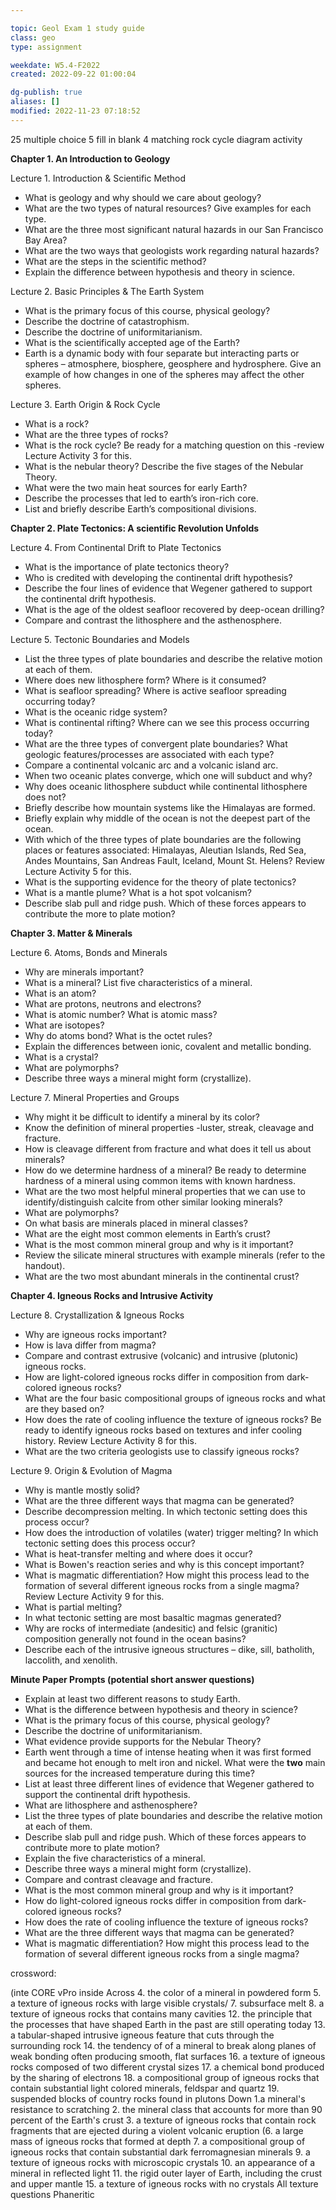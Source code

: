 ---
topic: Geol Exam 1 study guide
class: geo
type: assignment

weekdate: W5.4-F2022
created: 2022-09-22 01:00:04

dg-publish: true
aliases: []
modified: 2022-11-23 07:18:52
---

25 multiple choice
5 fill in blank
4 matching
rock cycle diagram activity


**Chapter 1. An Introduction to Geology**

Lecture 1. Introduction & Scientific Method

- What is geology and why should we care about geology?
- What are the two types of natural resources? Give examples for each type.
- What are the three most significant natural hazards in our San Francisco Bay Area?
- What are the two ways that geologists work regarding natural hazards?
- What are the steps in the scientific method?
- Explain the difference between hypothesis and theory in science. 

Lecture 2. Basic Principles & The Earth System

- What is the primary focus of this course, physical geology?
- Describe the doctrine of catastrophism.
- Describe the doctrine of uniformitarianism. 
- What is the scientifically accepted age of the Earth?
- Earth is a dynamic body with four separate but interacting parts or spheres – atmosphere, biosphere, geosphere and hydrosphere. Give an example of how changes in one of the spheres may affect the other spheres. 

Lecture 3. Earth Origin & Rock Cycle

- What is a rock?
- What are the three types of rocks?
- What is the rock cycle? Be ready for a matching question on this -review Lecture Activity 3 for this.
- What is the nebular theory? Describe the five stages of the Nebular Theory.
- What were the two main heat sources for early Earth?
- Describe the processes that led to earth’s iron-rich core.
- List and briefly describe Earth’s compositional divisions.



**Chapter 2. Plate Tectonics: A scientific Revolution Unfolds**

Lecture 4. From Continental Drift to Plate Tectonics

- What is the importance of plate tectonics theory?
- Who is credited with developing the continental drift hypothesis?
- Describe the four lines of evidence that Wegener gathered to support the continental drift hypothesis.
- What is the age of the oldest seafloor recovered by deep-ocean drilling?
- Compare and contrast the lithosphere and the asthenosphere.

Lecture 5. Tectonic Boundaries and Models

- List the three types of plate boundaries and describe the relative motion at each of them.
- Where does new lithosphere form? Where is it consumed?
- What is seafloor spreading? Where is active seafloor spreading occurring today?
- What is the oceanic ridge system?
- What is continental rifting? Where can we see this process occurring today?
- What are the three types of convergent plate boundaries? What geologic features/processes are associated with each type?
- Compare a continental volcanic arc and a volcanic island arc.
- When two oceanic plates converge, which one will subduct and why? 
- Why does oceanic lithosphere subduct while continental lithosphere does not?
- Briefly describe how mountain systems like the Himalayas are formed.
- Briefly explain why middle of the ocean is not the deepest part of the ocean.
- With which of the three types of plate boundaries are the following places or features associated: Himalayas, Aleutian Islands, Red Sea, Andes Mountains, San Andreas Fault, Iceland, Mount St. Helens? Review Lecture Activity 5 for this.
- What is the supporting evidence for the theory of plate tectonics?
- What is a mantle plume? What is a hot spot volcanism?
- Describe slab pull and ridge push. Which of these forces appears to contribute the more to plate motion?



**Chapter 3. Matter & Minerals**

Lecture 6. Atoms, Bonds and Minerals

- Why are minerals important?
- What is a mineral? List five characteristics of a mineral.
- What is an atom?
- What are protons, neutrons and electrons?
- What is atomic number? What is atomic mass?
- What are isotopes?
- Why do atoms bond? What is the octet rules?
- Explain the differences between ionic, covalent and metallic bonding.
- What is a crystal?
- What are polymorphs?
- Describe three ways a mineral might form (crystallize).

Lecture 7. Mineral Properties and Groups

- Why might it be difficult to identify a mineral by its color?
- Know the definition of mineral properties -luster, streak, cleavage and fracture.
- How is cleavage different from fracture and what does it tell us about minerals?
- How do we determine hardness of a mineral? Be ready to determine hardness of a mineral using common items with known hardness. 
- What are the two most helpful mineral properties that we can use to identify/distinguish calcite from other similar looking minerals?
- What are polymorphs?
- On what basis are minerals placed in mineral classes?
- What are the eight most common elements in Earth’s crust?
- What is the most common mineral group and why is it important?
- Review the silicate mineral structures with example minerals (refer to the handout).
- What are the two most abundant minerals in the continental crust?



**Chapter 4. Igneous Rocks and Intrusive Activity**

Lecture 8. Crystallization & Igneous Rocks

- Why are igneous rocks important?
- How is lava differ from magma?
- Compare and contrast extrusive (volcanic) and intrusive (plutonic) igneous rocks.
- How are light-colored igneous rocks differ in composition from dark-colored igneous rocks?
- What are the four basic compositional groups of igneous rocks and what are they based on?
- How does the rate of cooling influence the texture of igneous rocks? Be ready to identify igneous rocks based on textures and infer cooling history. Review Lecture Activity 8 for this.
- What are the two criteria geologists use to classify igneous rocks?

Lecture 9. Origin & Evolution of Magma

- Why is mantle mostly solid? 
- What are the three different ways that magma can be generated?
- Describe decompression melting. In which tectonic setting does this process occur?
- How does the introduction of volatiles (water) trigger melting? In which tectonic setting does this process occur?
- What is heat-transfer melting and where does it occur?
- What is Bowen's reaction series and why is this concept important?
- What is magmatic differentiation? How might this process lead to the formation of several different igneous rocks from a single magma? Review Lecture Activity 9 for this.
- What is partial melting?
- In what tectonic setting are most basaltic magmas generated?
- Why are rocks of intermediate (andesitic) and felsic (granitic) composition generally not found in the ocean basins?
- Describe each of the intrusive igneous structures – dike, sill, batholith, laccolith, and xenolith.




**Minute Paper Prompts (potential short answer questions)**

- Explain at least two different reasons to study Earth.
- What is the difference between hypothesis and theory in science?
- What is the primary focus of this course, physical geology?
- Describe the doctrine of uniformitarianism.
- What evidence provide supports for the Nebular Theory?
- Earth went through a time of intense heating when it was first formed and became hot enough to melt iron and nickel. What were the **two** main sources for the increased temperature during this time?
- List at least three different lines of evidence that Wegener gathered to support the continental drift hypothesis.
- What are lithosphere and asthenosphere?
- List the three types of plate boundaries and describe the relative motion at each of them.
- Describe slab pull and ridge push. Which of these forces appears to contribute more to plate motion?
- Explain the five characteristics of a mineral.
- Describe three ways a mineral might form (crystallize).
- Compare and contrast cleavage and fracture.
- What is the most common mineral group and why is it important?
- How do light-colored igneous rocks differ in composition from dark-colored igneous rocks?
- How does the rate of cooling influence the texture of igneous rocks?
- What are the three different ways that magma can be generated?
- What is magmatic differentiation? How might this process lead to the formation of several different igneous rocks from a single magma?










crossword:

(inte
CORE
vPro
inside
Across
4. the color of a mineral in powdered form
5. a texture of igneous rocks with large visible crystals/
7. subsurface melt
8. a texture of igneous rocks that contains many
cavities
12. the principle that the processes that have shaped
Earth in the past are still operating today
13. a tabular-shaped intrusive igneous feature that
cuts through the surrounding rock
14. the tendency of of a mineral to break along planes
of weak bonding often producing smooth, flat surfaces
16. a texture of igneous rocks composed of two
different crystal sizes
17. a chemical bond produced by the sharing of
electrons
18. a compositional group of igneous rocks that
contain substantial light colored minerals, feldspar
and quartz
19. suspended blocks of country rocks found in
plutons
Down
1.a mineral's resistance to scratching
2. the mineral class that accounts for more than 90
percent of the Earth's crust
3. a texture of igneous rocks that contain rock
fragments that are ejected during a violent volcanic
eruption
(6. a large mass of igneous rocks that formed at depth
7. a compositional group of igneous rocks that contain
substantial dark ferromagnesian minerals
9. a texture of igneous rocks with microscopic crystals
10. an appearance of a mineral in reflected light
11. the rigid outer layer of Earth, including the crust
and upper mantle
15. a texture of igneous rocks with no crystals
All texture questions
Phaneritic

